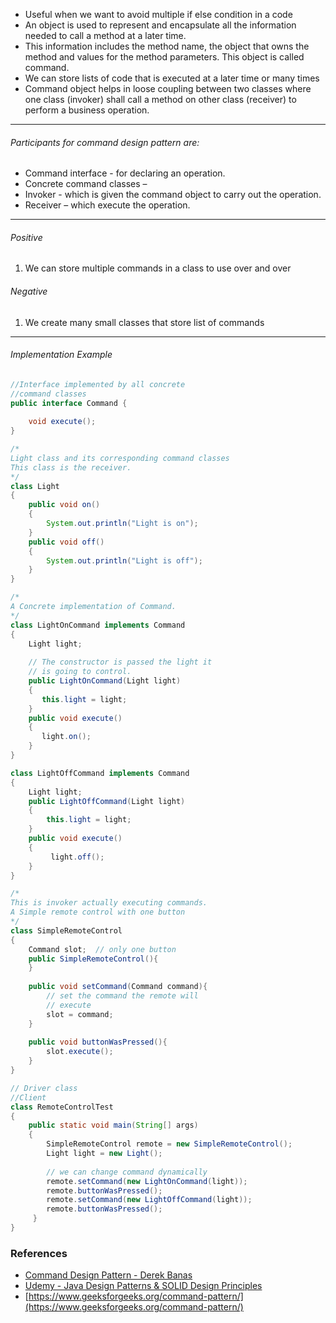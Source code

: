 * Useful when we want to avoid multiple if else condition in a code
* An object is used to represent and encapsulate all the information needed to call a method at a later time. 
* This information includes the method name, the object that owns the method and values for the method parameters. This object is called command.
* We can store lists of code that is executed at a later time or many times
* Command object helps in loose coupling between two classes where one class (invoker) shall call a method on other class (receiver) to perform a business operation.

- - - -

###### Participants for command design pattern are:
  * Command interface - for declaring an operation.
  * Concrete command classes –
  * Invoker -   which is given the command object to carry out the operation.
  * Receiver – which execute the operation.

- - - -

###### Positive
  1. We can store multiple commands in a class to use over and over

###### Negative
  1. We create many small classes that store list of commands

- - - -

###### Implementation Example

```java
//Interface implemented by all concrete
//command classes
public interface Command {
	
	void execute();
}

/*
Light class and its corresponding command classes
This class is the receiver.
*/
class Light
{
    public void on()
    {
        System.out.println("Light is on");
    }
    public void off()
    {
        System.out.println("Light is off");
    }
}

/*
A Concrete implementation of Command.
*/
class LightOnCommand implements Command
{
    Light light;
 
    // The constructor is passed the light it
    // is going to control.
    public LightOnCommand(Light light)
    {
       this.light = light;
    }
    public void execute()
    {
       light.on();
    }
}

class LightOffCommand implements Command
{
    Light light;
    public LightOffCommand(Light light)
    {
        this.light = light;
    }
    public void execute()
    {
         light.off();
    }
}

/*
This is invoker actually executing commands.
A Simple remote control with one button
*/
class SimpleRemoteControl
{
    Command slot;  // only one button
    public SimpleRemoteControl(){
    }
 
    public void setCommand(Command command){
        // set the command the remote will
        // execute
        slot = command;
    }
 
    public void buttonWasPressed(){
        slot.execute();
    }
}

// Driver class
//Client
class RemoteControlTest
{
    public static void main(String[] args)
    {
        SimpleRemoteControl remote = new SimpleRemoteControl();
        Light light = new Light();
 
        // we can change command dynamically
        remote.setCommand(new LightOnCommand(light));
        remote.buttonWasPressed();
        remote.setCommand(new LightOffCommand(light));
        remote.buttonWasPressed();
     }
}
```



### References
* [Command Design Pattern - Derek Banas](https://www.youtube.com/watch?v=7Pj5kAhVBlg)
* [Udemy - Java Design Patterns & SOLID Design Principles](https://www.udemy.com/course/design-patterns-in-java-concepts-hands-on-projects/)
* [https://www.geeksforgeeks.org/command-pattern/](https://www.geeksforgeeks.org/command-pattern/)
